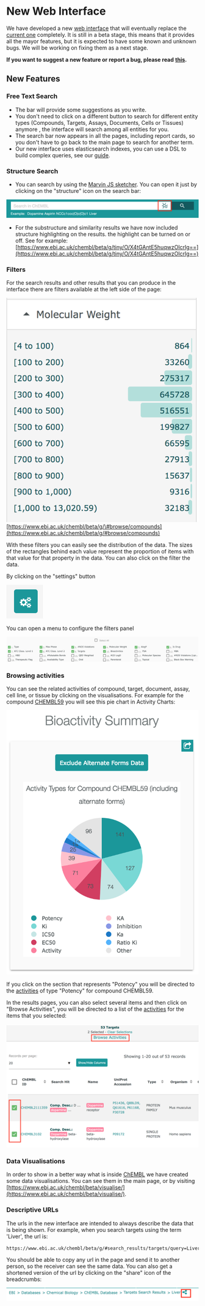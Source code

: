 # New Web Interface

We have developed a new [web interface](https://www.ebi.ac.uk/chembl/beta/) that will eventually replace the [current one](https://www.ebi.ac.uk/chembl/) completely. It is still in a beta stage, this means that it provides all the mayor features, but it is expected to have some known and unknown bugs. We will be working on fixing them as a next stage.

**If you want to suggest a new feature or report a bug, please read** [**this**](https://github.com/chembl/GLaDOS-docs/tree/ea3e00bfea6d01b4a7caa30b41ba4a9ca1488dae/frequently-asked-questions/general-questions/README.md#how-do-i-report-errors-or-make-suggestions-for-the-interface)**.**

## New Features

### Free Text Search

* The bar will provide some suggestions as you write. 
* You don't need to click on a different button to search for different entity types \(Compounds, Targets, Assays, Documents, Cells or Tissues\) anymore , the interface will search among all entities for you. 
* The search bar now appears in all the pages, including report cards, so you don't have to go back to the main page to search for another term. 
* Our new interface uses elasticsearch indexes, you can use a DSL to build complex queries, see our [guide](searching-guide.md). 

### Structure Search

* You can search by using the [Marvin JS sketcher](https://chemaxon.com/products/marvin-js). You can open it just by clicking on the "structure" icon on the search bar:

![](.gitbook/assets/screen-shot-2018-06-20-at-17.06.11.png)

* For the substructure and similarity results we have now included structure highlighting on the results. the highlight can be turned on or off. See for example: [https://www.ebi.ac.uk/chembl/beta/g/tiny/O/X4tGAntE5huqwzOIcrlg==](https://www.ebi.ac.uk/chembl/beta/g/tiny/O/X4tGAntE5huqwzOIcrlg==) 

### Filters

For the search results and other results that you can produce in the interface there are filters available at the left side of the page:

![](https://github.com/chembl/GLaDOS-docs/raw/master/.gitbook/assets/screen-shot-2018-06-21-at-12.39.37.png) [https://www.ebi.ac.uk/chembl/beta/g/\#browse/compounds](https://www.ebi.ac.uk/chembl/beta/g/#browse/compounds)

With these filters you can easily see the distribution of the data. The sizes of the rectangles behind each value represent the proportion of items with that value for that property in the data. You can also click on the filter the data.

By clicking on the "settings" button

![](https://github.com/chembl/GLaDOS-docs/raw/master/.gitbook/assets/screen-shot-2018-06-21-at-13.35.17.png)

You can open a menu to configure the filters panel

![](.gitbook/assets/screen-shot-2018-06-21-at-13.36.42.png)

### Browsing activities

You can see the related activities of compound, target, document, assay, cell line, or tissue by clicking on the visualisations. For example for the compound [CHEMBL59](https://www.ebi.ac.uk/chembl/beta/compound_report_card/CHEMBL59/) you will see this pie chart in Activity Charts:

![](https://raw.githubusercontent.com/chembl/GLaDOS-docs/master/.gitbook/assets/screen-shot-2018-06-21-at-13.55.55.png)

If you click on the section that represents "Potency" you will be directed to the [activities](https://www.ebi.ac.uk/chembl/beta/g/#browse/activities/filter/molecule_chembl_id%3A%28"CHEMBL59"%20OR%20"CHEMBL3247442"%20OR%20"CHEMBL1557"%29%20AND%20standard_type%3A%28"Potency"%29) of type "Potency" for compound CHEMBL59.

In the results pages, you can also select several items and then click on "Browse Activities", you will be directed to a list of the [activities](https://www.ebi.ac.uk/chembl/beta/g/#browse/activities/filter/molecule_chembl_id%3A%28"CHEMBL59"%20OR%20"CHEMBL3247442"%20OR%20"CHEMBL1557"%29%20AND%20standard_type%3A%28"Potency"%29) for the items that you selected:

![](.gitbook/assets/screen-shot-2018-06-21-at-14.13.02.png)

### Data Visualisations

In order to show in a better way what is inside [ChEMBL](https://www.ebi.ac.uk/chembl/beta/) we have created some data visualisations. You can see them in the main page, or by visiting [https://www.ebi.ac.uk/chembl/beta/visualise/](https://www.ebi.ac.uk/chembl/beta/visualise/).

### Descriptive URLs

The urls in the new interface are intended to always describe the data that is being shown. For example, when you search targets using the term 'Liver', the url is:

```text
https://www.ebi.ac.uk/chembl/beta/g/#search_results/targets/query=Liver
```

You should be able to copy any url in the page and send it to another person, so the receiver can see the same data. You can also get a shortened version of the url by clicking on the "share" icon of the breadcrumbs:

![](.gitbook/assets/screen-shot-2018-06-26-at-16.35.15.png)

